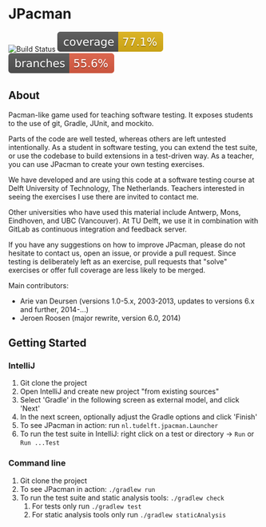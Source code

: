 # JPacman

![Build Status](https://github.com/ThanapatNon/jpacman/actions/workflows/myworkflow.yml/badge.svg) 
![Coverage](.github/badges/jacoco.svg)
![Branches](.github/badges/branches.svg)


## About

Pacman-like game used for teaching software testing.
It exposes students to the use of git, Gradle, JUnit, and mockito.

Parts of the code are well tested, whereas others are left untested intentionally. As a student in software testing, you can extend the test suite, or use the codebase to build extensions in a test-driven way. As a teacher, you can use JPacman to create your own testing exercises.

We have developed and are using this code at a software testing course at Delft University of Technology, The Netherlands. Teachers interested in seeing the exercises I use there are invited to contact me.

Other universities who have used this material include Antwerp, Mons, Eindhoven, and UBC (Vancouver).
At TU Delft, we use it in combination with GitLab as continuous integration and feedback server.

If you have any suggestions on how to improve JPacman, please do not hesitate to contact us, open an issue, or provide a pull request. Since testing is deliberately left as an exercise, pull requests that "solve" exercises or offer full coverage are less likely to be merged.

Main contributors:
* Arie van Deursen (versions 1.0-5.x, 2003-2013, updates to versions 6.x and further, 2014-...)
* Jeroen Roosen (major rewrite, version 6.0, 2014)

## Getting Started

### IntelliJ
1. Git clone the project
2. Open IntelliJ and create new project "from existing sources"
3. Select 'Gradle' in the following screen as external model, and click 'Next'
4. In the next screen, optionally adjust the Gradle options and click 'Finish'
5. To see JPacman in action: run `nl.tudelft.jpacman.Launcher`
5. To run the test suite in IntelliJ: right click on a test or directory -> `Run` or `Run ...Test`

### Command line
1. Git clone the project
2. To see JPacman in action: `./gradlew run`
3. To run the test suite and static analysis tools: `./gradlew check`
    1. For tests only run `./gradlew test`
    2. For static analysis tools only run `./gradlew staticAnalysis`
	 
